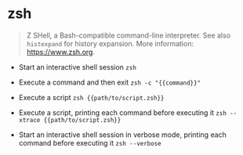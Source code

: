 # zsh
> Z SHell, a Bash-compatible command-line interpreter.
> See also `histexpand` for history expansion.
> More information: <https://www.zsh.org>.

- Start an interactive shell session
`zsh`

- Execute a command and then exit
`zsh -c "{{command}}"`

- Execute a script
`zsh {{path/to/script.zsh}}`

- Execute a script, printing each command before executing it
`zsh --xtrace {{path/to/script.zsh}}`

- Start an interactive shell session in verbose mode, printing each command before executing it
`zsh --verbose`
